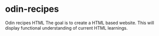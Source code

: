 # odin-recipes
Odin recipes HTML
The goal is to create a HTML based website.
This will display functional understanding of current HTML learnings.


